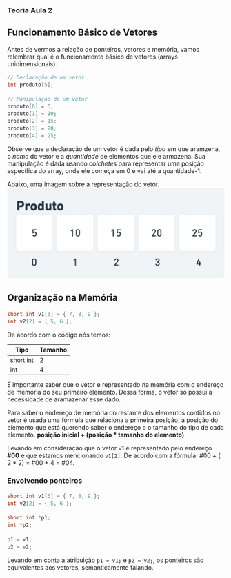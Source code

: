 ### Teoria Aula 2

## Funcionamento Básico de Vetores
Antes de vermos a relação de ponteiros, vetores e memória, vamos relembrar qual é o funcionamento básico de vetores (arrays unidimensionais).
 
~~~ c
// Declaração de um vetor
int produto[5];

// Manipulação de um vetor
produto[0] = 5;
produto[1] = 10;
produto[2] = 15;
produto[3] = 20;
produto[4] = 25;
~~~
 
Observe que a declaração de um vetor é dada pelo *tipo* em que aramzena, o *nome* do vetor e a *quantidade* de elementos que ele armazena. Sua manipulação é dada usando *colchetes* para representar uma posição específica do array, onde ele começa em 0 e vai até a quantidade-1.
  
Abaixo, uma imagem sobre a representação do vetor.
![representation](https://github.com/yuriBaza23/ED1/blob/main/images/vetor_a02.png?raw=true)
 
## Organização na Memória
~~~ c
short int v1[3] = { 7, 8, 9 };
int v2[2] = { 5, 6 };
~~~
 
De acordo com o código nós temos:
  
Tipo      | Tamanho 
--------- | --------
short int | 2        
int       | 4       
  
É importante saber que o vetor é representado na memória com o endereço de memória do seu primeiro elemento. Dessa forma, o vetor só possui a necessidade de aramazenar esse dado.
  
Para saber o endereço de memória do restante dos elementos contidos no vetor é usada uma fórmula que relaciona a primeira posição, a posição do elemento que está querendo saber o endereço e o tamanho do tipo de cada elemento.
**posição inicial + (posição * tamanho do elemento)**

Levando em consideração que o vetor v1 é representado pelo endereço **#00** e que estamos mencionando `v1[2]`. De acordo com a fórmula:
#00 + ( 2 * 2) = #00 + 4 = #04.
  
### Envolvendo ponteiros
~~~ c
short int v1[3] = { 7, 8, 9 };
int v2[2] = { 5, 6 };

short int *p1;
int *p2;

p1 = v1;
p2 = v2;
~~~
  
Levando em conta a atribuição `p1 = v1;` e `p2 = v2;`, os ponteiros são equivalentes aos vetores, semanticamente falando.